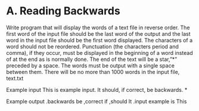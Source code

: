 # A.  Reading Backwards
 
Write program that will display the words of a text file in reverse order.  The first word of the input file should be the last word of the output and the last word in the input file should be the first word displayed.  The characters of a word should not be reordered.  Punctuation (the characters period and comma), if they occur, must be displayed in the beginning of a word instead of at the end as is normally done.  The end of the text will be a star,”*” preceded by a space.  The words must be output with a single space between them.  There will be no more than 1000 words in the input file, text.txt
 
Example input
This is example input. It should, if correct, be backwards. *
 
Example output
.backwards be ,correct if ,should It .input example is This
